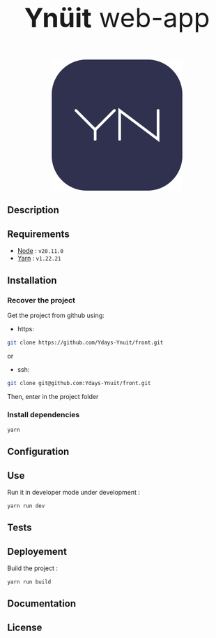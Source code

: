 <div align="center">
    <p style="font-size: 60px"><span style="font-weight: bold">Ynüit</span> web-app</p>
    <img src="/src/assets/logo.png" alt="logo" width="300px" />
</div>

## Description

<!-- TODO -->

## Requirements

- [Node](https://nodejs.org/en) : ```v20.11.0```
- [Yarn](https://classic.yarnpkg.com/lang/en/docs/install/#windows-stable) : ```v1.22.21```

## Installation

### Recover the project

Get the project from github using:

- https:

```sh
git clone https://github.com/Ydays-Ynuit/front.git
```

or

- ssh:

```sh
git clone git@github.com:Ydays-Ynuit/front.git
```

Then, enter in the project folder

### Install dependencies

```sh
yarn
```

## Configuration

<!-- TODO -->

## Use

Run it in developer mode under development :

```sh
yarn run dev
```

## Tests

<!-- TODO -->

## Deployement

Build the project :

```sh
yarn run build
```

<!-- TODO -->

## Documentation

<!-- TODO -->

## License

<!-- TODO -->
